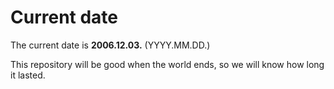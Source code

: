 # Current date

The current date is **2006.12.03.** (YYYY.MM.DD.)

This repository will be good when the world ends, so we will know how long it lasted.